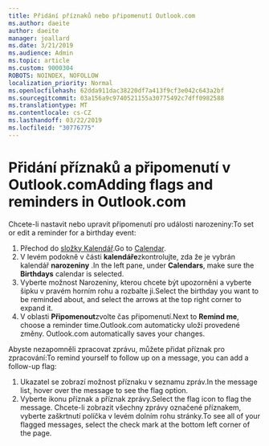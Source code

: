 ```yaml
---
title: Přidání příznaků nebo připomenutí Outlook.com
ms.author: daeite
author: daeite
manager: joallard
ms.date: 3/21/2019
ms.audience: Admin
ms.topic: article
ms.custom: 9000304
ROBOTS: NOINDEX, NOFOLLOW
localization_priority: Normal
ms.openlocfilehash: 62dda911dac38220df7a413f9cf3e042c643a2bf
ms.sourcegitcommit: 03a156a9c9740521155a30775492c7dff0982588
ms.translationtype: MT
ms.contentlocale: cs-CZ
ms.lasthandoff: 03/22/2019
ms.locfileid: "30776775"
---
```

# <a name="adding-flags-and-reminders-in-outlookcom"></a><span data-ttu-id="22e84-102">Přidání příznaků a připomenutí v Outlook.com</span><span class="sxs-lookup"><span data-stu-id="22e84-102">Adding flags and reminders in Outlook.com</span></span>

<span data-ttu-id="22e84-103">Chcete-li nastavit nebo upravit připomenutí pro události narozeniny:</span><span class="sxs-lookup"><span data-stu-id="22e84-103">To set or edit a reminder for a birthday event:</span></span>

1. <span data-ttu-id="22e84-104">Přechod do [složky Kalendář](https://outlook.live.com/calendar/).</span><span class="sxs-lookup"><span data-stu-id="22e84-104">Go to [Calendar](https://outlook.live.com/calendar/).</span></span>
1. <span data-ttu-id="22e84-105">V levém podokně v části **kalendáře**zkontrolujte, zda že je vybrán kalendář **narozeniny** .</span><span class="sxs-lookup"><span data-stu-id="22e84-105">In the left pane, under **Calendars**, make sure the **Birthdays** calendar is selected.</span></span>
1. <span data-ttu-id="22e84-106">Vyberte možnost Narozeniny, kterou chcete být upozorněni a vyberte šipku v pravém horním rohu a rozbalte ji.</span><span class="sxs-lookup"><span data-stu-id="22e84-106">Select the birthday you want to be reminded about, and select the arrows at the top right corner to expand it.</span></span>
1. <span data-ttu-id="22e84-107">V oblasti **Připomenout**zvolte čas připomenutí.</span><span class="sxs-lookup"><span data-stu-id="22e84-107">Next to **Remind me**, choose a reminder time.</span></span><span data-ttu-id="22e84-108">Outlook.com automaticky uloží provedené změny.</span><span class="sxs-lookup"><span data-stu-id="22e84-108"> Outlook.com automatically saves your changes.</span></span>

<span data-ttu-id="22e84-109">Abyste nezapomněli zpracovat zprávu, můžete přidat příznak pro zpracování:</span><span class="sxs-lookup"><span data-stu-id="22e84-109">To remind yourself to follow up on a message, you can add a follow-up flag:</span></span>

1. <span data-ttu-id="22e84-110">Ukazatel se zobrazí možnost příznaku v seznamu zpráv.</span><span class="sxs-lookup"><span data-stu-id="22e84-110">In the message list, hover over the message to see the flag option.</span></span>
1. <span data-ttu-id="22e84-111">Vyberte ikonu příznak a příznak zprávy.</span><span class="sxs-lookup"><span data-stu-id="22e84-111">Select the flag icon to flag the message.</span></span> <span data-ttu-id="22e84-112">Chcete-li zobrazit všechny zprávy označené příznakem, vyberte zaškrtnutí políčka v levém dolním rohu stránky.</span><span class="sxs-lookup"><span data-stu-id="22e84-112">To see all of your flagged messages, select the check mark at the bottom left corner of the page.</span></span>